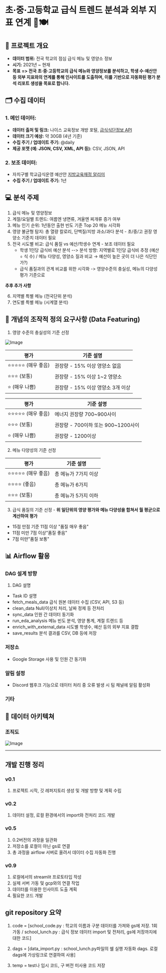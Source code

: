 # 초·중·고등학교 급식 트렌드 분석과 외부 지표 연계 🍱🍽️

## :rocket: 프로젝트 개요
- **데이터 범위:** 전국 학교의 점심 급식 메뉴 및 영양소 정보
- **시기:** 2021년 ~ 현재
- **목표** 
**=> 전국 초·중·고등학교의 급식 메뉴와 영양정보를 분석하고, 학생 수·예산안 등 외부 지표와의 연계를 통해 인사이트를 도출하며, 이를 기반으로 자동화된 평가 분석 리포트 생성을 목표로 합니다.**

## 🗂️ 수집 데이터

### 1. 메인 데이터: 
- **데이터 출처 및 링크:** 나이스 교육정보 개방 포털, [급식식단정보 API](https://open.neis.go.kr/portal/data/service/selectServicePage.do?page=1&rows=10&sortColumn=&sortDirection=&infId=OPEN17320190722180924242823&infSeq=2)
- **데이터 크기 예상:** 약 30GB (4년 기준)
- **수집 주기 / 업데이트 주기:** @daily
- **제공 포맷 (예: JSON, CSV, XML, API 등):** CSV, JSON, API


### 2. 보조 데이터:
- 자치구별 학교급식운영 예산안 [지방교육재정 알리미](https://www.eduinfo.go.kr/portal/open/openData/dataSetPage.do#none;)
- **수집 주기 / 업데이트 주기:** 1년 


## 💻 분석 주제

1) 급식 메뉴 및 영양정보
2) 계절/요일별 트렌드: 여름엔 냉면류, 겨울엔 찌개류 증가 여부
3) 메뉴 인기 순위: 1년동안 출현 빈도 기준 Top 20 메뉴 시각화
4) 영양 불균형 탐지: 총 열량 칼로리, 단백질/지방 과소/과다 분석 - 초/중/고 권장 영양소 기준치 데이터 필요
5) 전국 시도별 비교: 급식 품질 vs 예산/학생수 연계 - 보조 데이터 필요
      + 학생 1인당 급식비 예산 분석 --> 분석 방향: 지역별로 1인당 급식비 추정 (예산 ÷ 식 수) / 메뉴 다양성, 영양소 질과 비교 → 예산이 높은 곳이 더 나은 식단인가?)
      + 급식 품질과의 관계 비교를 위한 시각화 -> 영양수준의 충실성, 메뉴의 다양성 평가 기준으로

**추후 추가 사항**

6) 지역별 특별 메뉴 (전국단위 분석)
7) 연도별 특별 메뉴 (시계열 분석)

## 📌 개념의 조작적 정의 요구사항 (Data Featuring)

1) 영양 수준의 충실성의 기준 선정

![Image](https://github.com/user-attachments/assets/21745637-fe51-45b7-ad66-511bdae69684)

| 평가           | 기준 설명                          |
|----------------|-------------------------------------|
| ⭐⭐⭐⭐⭐ (매우 좋음)    | 권장량 - 15% 이상 영양소 없음            |
| ⭐⭐⭐ (보통)    | 권장량 - 15% 이상 1~2 영양소            |
| ⭐ (매우 나쁨)      | 권장량 - 15% 이상 영양소 3개 이상         |

| 평가           | 기준 설명                          |
|----------------|-------------------------------------|
| ⭐⭐⭐⭐⭐ (매우 좋음)    | 에너지 권장량 700~900사이           |
| ⭐⭐⭐ (보통)    | 권장량 - 700이하 또는 900~1200사이         |
| ⭐ (매우 나쁨)      | 권장량 - 1200이상        |

2) 메뉴 다양성의 기준 선정

| 평가           | 기준 설명                          |
|----------------|-------------------------------------|
| ⭐⭐⭐⭐⭐ (매우 좋음)    | 총 메뉴가 7가지 이상           |
| ⭐⭐⭐⭐ (좋음)    | 총 메뉴가 6가지        |
| ⭐⭐⭐ (보통)      | 총 메뉴가 5가지 이하      |

3) 급식 품질의 기준 선정 - **위 일단위의 영양 평가와 메뉴 다양성을 합쳐서 월 평균으로 계산하여 평가**
- 15점 만점 기준 11점 이상 "품질 매우 좋음"
- 11점 미만 7점 이상"품질 좋음"
- 7점 미만"품질 보통"


## 📊 Airflow 활용

### DAG 설계 방향 

1. DAG 설명
- Task ID    설명
- fetch_meals_data    급식 원본 데이터 수집 (CSV, API, S3 등)
- clean_data    Null/이상치 처리, 날짜 정제 등 전처리
- sync_data    인원 간 데이터 동기화
- run_eda_analysis    메뉴 빈도 분석, 영양 통계, 계절 트렌드 등
- enrich_with_external_data   시도별 학생수, 예산 등의 외부 지표 결합
- save_results    분석 결과를 CSV, DB 등에 저장

### 저장소 
- Google Storage 사용 및 인원 간 동기화

### 알림 설정
- Discord 웹후크 기능으로 데이터 처리 중 오류 발생 시 팀 채널에 알림 활성화

### 기타


## 💠 데이터 아키텍쳐

### 조직도

![Image](https://github.com/user-attachments/assets/e48719dd-3931-4386-a609-597941169c01)



-------------------------------------------------------------------


## 개발 진행 정리

### v0.1
1. 프로젝트 시작, 깃 레퍼지토리 생성 및 개발 방향 및 계획 수립

### v0.2
1. 데이터 설정, 로컬 환경에서의 import와 전처리 코드 개발

### v0.5
1. 0.2버전의 과정을 일관화
2. 저장소를 로컬이 아닌 gs로 연결
3. 총 과정을 airflow 서버로 올려서 데이터 수집 자동화 진행

### v0.9
1. 로컬에서의 streamlit 프로토타입 작성
2. 실제 서버 가동 및 gcp와의 연결 작업
3. 데이터를 이용한 인사이트 도출 계획
4. 필요한 코드 개발



## git repository 요약

1. code = [school_code.py : 학교의 이름과 구분 데이터를 가져와 gs에 저장. 1회 가동 /
            school_lunch.py : 급식 정보 데이터 import 및 전처리, gs에 저장까지에 대한 코드]

2. dags = [data_import.py : school_lunch.py파일의 쉘 실행 자동화 dags. 로컬 dags에 가상링크로 연결하여 사용]

3. temp = test나 임시 코드, 구 버전 미사용 코드 저장
